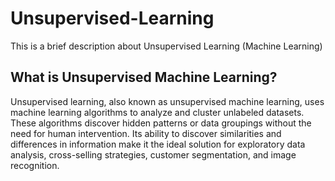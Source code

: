 # Unsupervised-Learning

This is a brief description about Unsupervised Learning (Machine Learning)

## What is Unsupervised Machine Learning? 
Unsupervised learning, also known as unsupervised machine learning, uses machine learning algorithms to analyze and cluster unlabeled datasets. These algorithms discover hidden patterns or data groupings without the need for human intervention. Its ability to discover similarities and differences in information make it the ideal solution for exploratory data analysis, cross-selling strategies, customer segmentation, and image recognition.

